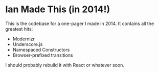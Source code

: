 # Ian Made This (in 2014!)

This is the codebase for a one-pager I made in 2014. It contains all the greatest hits:

* Modernizr
* Underscore.js
* Namespaced Constructors
* Browser-prefixed transitions

I should probably rebuild it with React or whatever soon.
